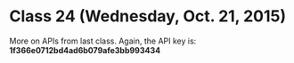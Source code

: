 # Class 24 (Wednesday, Oct. 21, 2015)

More on APIs from last class. Again, the API key is: **1f366e0712bd4ad6b079afe3bb993434**